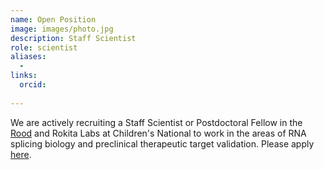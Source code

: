 ```yaml
---
name: Open Position
image: images/photo.jpg
description: Staff Scientist
role: scientist
aliases:
  - 
links:
  orcid: 
  
---
```


We are actively recruiting a Staff Scientist or Postdoctoral Fellow in the [Rood](https://lnkd.in/erWqs5zN) and Rokita Labs at Children's National to work in the areas of RNA splicing biology and preclinical therapeutic target validation.
Please apply [here](https://cnhs.taleo.net/careersection/1/jobdetail.ftl?job=250001XI).